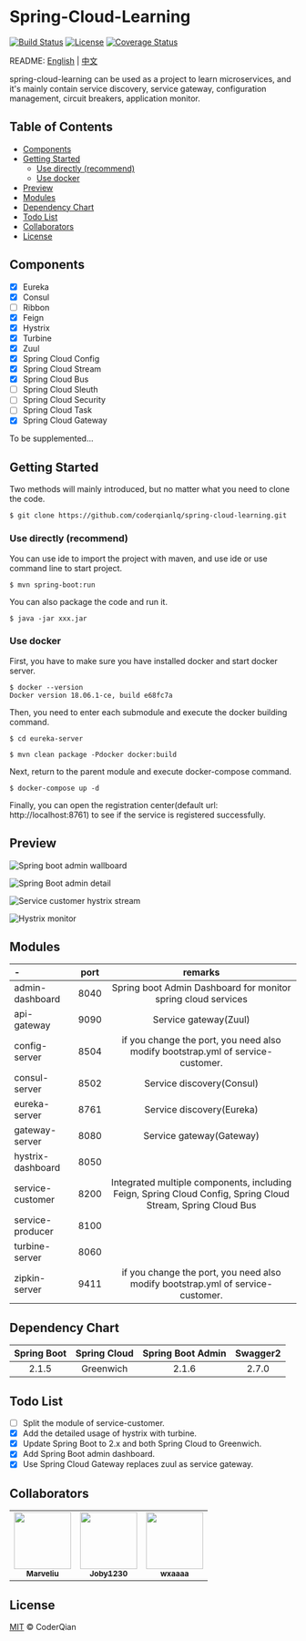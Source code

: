 # Spring-Cloud-Learning

[![Build Status](https://travis-ci.org/coderqianlq/spring-cloud-learning.svg?branch=master)](https://travis-ci.org/coderqianlq/spring-cloud-learning)
[![License](https://img.shields.io/badge/license-MIT-blue.svg)](LICENSE)
[![Coverage Status](https://coveralls.io/repos/github/coderqianlq/spring-cloud-learning/badge.svg?branch=master)](https://coveralls.io/github/coderqianlq/spring-cloud-learning?branch=master)

README: [English](README.md) | [中文](README-zh.md)

spring-cloud-learning can be used as a project to learn microservices, and it's mainly contain service discovery, service gateway, configuration management, circuit breakers, application monitor.

## Table of Contents

* [Components](#components)
* [Getting Started](#getting-started)
  * [Use directly (recommend)](#use-directly-recommend)
  * [Use docker](#use-docker)
* [Preview](#preview)
* [Modules](#modules)
* [Dependency Chart](#dependency-chart)
* [Todo List](#todo-list)
* [Collaborators](#collaborators)
* [License](#license)

## Components

- [x] Eureka
- [x] Consul
- [ ] Ribbon
- [x] Feign
- [x] Hystrix
- [x] Turbine
- [x] Zuul
- [x] Spring Cloud Config
- [x] Spring Cloud Stream
- [x] Spring Cloud Bus
- [ ] Spring Cloud Sleuth
- [ ] Spring Cloud Security
- [ ] Spring Cloud Task
- [x] Spring Cloud Gateway

To be supplemented...

## Getting Started

Two methods will mainly introduced, but no matter what you need to clone the code.

```
$ git clone https://github.com/coderqianlq/spring-cloud-learning.git
```

### Use directly (recommend)

You can use ide to import the project with maven, and use ide or use command line to start project.

```
$ mvn spring-boot:run
```

You can also package the code and run it.

```
$ java -jar xxx.jar
```

### Use docker

First, you have to make sure you have installed docker and start docker server.

```
$ docker --version
Docker version 18.06.1-ce, build e68fc7a
```

Then, you need to enter each submodule and execute the docker building command.

```
$ cd eureka-server

$ mvn clean package -Pdocker docker:build
```

Next, return to the parent module and execute docker-compose command.

```
$ docker-compose up -d
```

Finally, you can open the registration center(default url: http://localhost:8761) to see if the service is registered successfully.

## Preview

![Spring boot admin wallboard](screenshots/Spring%20boot%20admin%20wallboard.png)

![Spring Boot admin detail](screenshots/Spring%20boot%20admin%20detail.png)

![Service customer hystrix stream](screenshots/Service%20customer%20hystrix%20stream.png)

![Hystrix monitor](screenshots/Hystrix%20monitor.png)

## Modules

|      -            |     port     |     remarks     |
| :-------------    | :----------: | :-------------: |
| admin-dashboard   |     8040     | Spring boot Admin Dashboard for monitor spring cloud services |
| api-gateway       |     9090     | Service gateway(Zuul) |
| config-server     |     8504     | if you change the port, you need also modify bootstrap.yml of service-customer. |
| consul-server     |     8502     | Service discovery(Consul) |
| eureka-server     |     8761     | Service discovery(Eureka) |
| gateway-server    |     8080     | Service gateway(Gateway) |
| hystrix-dashboard |     8050     |                 |
| service-customer  |     8200     | Integrated multiple components, including Feign, Spring Cloud Config, Spring Cloud Stream, Spring Cloud Bus |
| service-producer  |     8100     |                 |
| turbine-server    |     8060     |                 |
| zipkin-server     |     9411     | if you change the port, you need also modify bootstrap.yml of service-customer. |

## Dependency Chart

| Spring Boot | Spring Cloud | Spring Boot Admin | Swagger2 |
| :---------: | :----------: | :---------------: | :------: |
|    2.1.5    |   Greenwich  |       2.1.6       |   2.7.0  |

## Todo List

- [ ] Split the module of service-customer.
- [x] Add the detailed usage of hystrix with turbine.
- [x] Update Spring Boot to 2.x and both Spring Cloud to Greenwich.
- [x] Add Spring Boot admin dashboard.
- [x] Use Spring Cloud Gateway replaces zuul as service gateway.

## Collaborators

<!-- https://github.com/all-contributors/all-contributors -->
<table>
  <tr>
    <td align="center">
      <a href="https://github.com/Marveliu">
      <img src="https://avatars3.githubusercontent.com/u/15508722?v=4" width="100" alt=""/>
      <br />
      <sub><b>Marveliu</b></sub>
      </a>
    </td>
    <td align="center">
      <a href="https://github.com/Joby1230">
      <img src="https://avatars3.githubusercontent.com/u/23372369?v=4" width="100" alt=""/>
      <br />
      <sub><b>Joby1230</b></sub>
      </a>
    </td>
    <td align="center">
      <a href="https://github.com/wxaaaa">
      <img src="https://avatars3.githubusercontent.com/u/19554712?&v=4" width="100" alt=""/>
      <br />
      <sub><b>wxaaaa</b></sub>
      </a>
    </td>
  </tr>
</table>  

## License
[MIT](LICENSE) © CoderQian